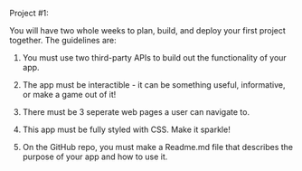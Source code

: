 Project #1:

You will have two whole weeks to plan, build, and deploy your first project together. The guidelines are:

1. You must use two third-party APIs to build out the functionality of your app.

2. The app must be interactible - it can be something useful, informative, or make a game out of it!

3. There must be 3 seperate web pages a user can navigate to.

4. This app must be fully styled with CSS. Make it sparkle!

5. On the GitHub repo, you must make a Readme.md file that describes the purpose of your app and how to use it.
